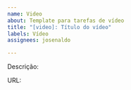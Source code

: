 ```yaml
---
name: Video
about: Template para tarefas de vídeo
title: "[video]: Título do vídeo"
labels: Vídeo
assignees: josenaldo

---
```


Descrição: 

URL:
